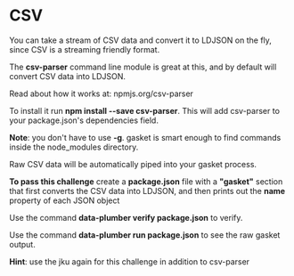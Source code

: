 # CSV

You can take a stream of CSV data and convert it to LDJSON on the fly, since
CSV is a streaming friendly format.

The **csv-parser** command line module is great at this, and by default will
convert CSV data into LDJSON.

Read about how it works at: npmjs.org/csv-parser

To install it run **npm install --save csv-parser**. This will add csv-parser
to your package.json's dependencies field.

**Note**: you don't have to use **-g**. gasket is smart enough to find
commands inside the node_modules directory.

Raw CSV data will be automatically piped into your gasket process.

**To pass this challenge** create a **package.json** file with a **"gasket"**
section that first converts the CSV data into LDJSON, and then prints out
the **name** property of each JSON object

Use the command **data-plumber verify package.json** to verify.

Use the command **data-plumber run package.json** to see the raw gasket output.

**Hint**: use the jku again for this challenge in addition to csv-parser
